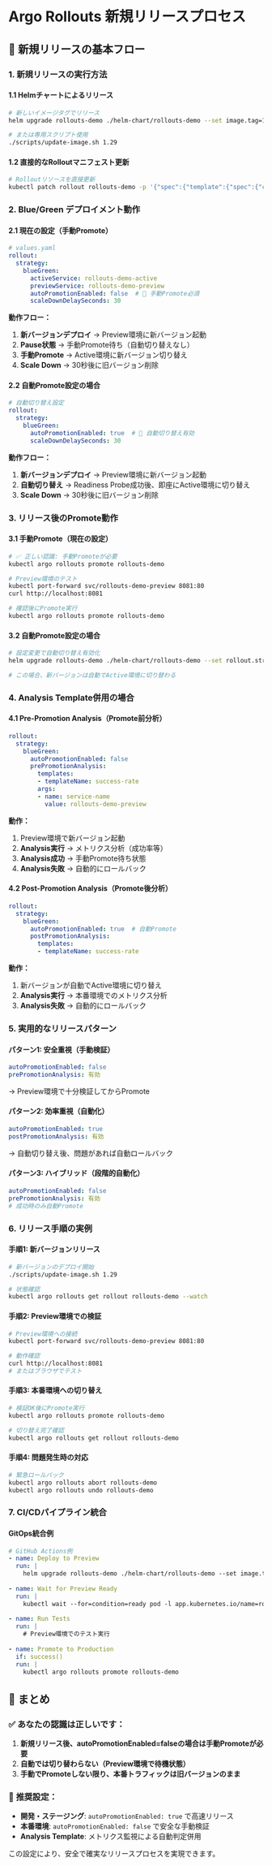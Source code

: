 # Argo Rollouts 新規リリースプロセス

## 🚀 新規リリースの基本フロー

### 1. **新規リリースの実行方法**

#### 1.1 Helmチャートによるリリース
```bash
# 新しいイメージタグでリリース
helm upgrade rollouts-demo ./helm-chart/rollouts-demo --set image.tag=1.29

# または専用スクリプト使用
./scripts/update-image.sh 1.29
```

#### 1.2 直接的なRolloutマニフェスト更新
```bash
# Rolloutリソースを直接更新
kubectl patch rollout rollouts-demo -p '{"spec":{"template":{"spec":{"containers":[{"name":"rollouts-demo","image":"nginx:1.29"}]}}}}'
```

### 2. **Blue/Green デプロイメント動作**

#### 2.1 現在の設定（手動Promote）
```yaml
# values.yaml
rollout:
  strategy:
    blueGreen:
      activeService: rollouts-demo-active
      previewService: rollouts-demo-preview
      autoPromotionEnabled: false  # 🔑 手動Promote必須
      scaleDownDelaySeconds: 30
```

**動作フロー：**
1. **新バージョンデプロイ** → Preview環境に新バージョン起動
2. **Pause状態** → 手動Promote待ち（自動切り替えなし）
3. **手動Promote** → Active環境に新バージョン切り替え
4. **Scale Down** → 30秒後に旧バージョン削除

#### 2.2 自動Promote設定の場合
```yaml
# 自動切り替え設定
rollout:
  strategy:
    blueGreen:
      autoPromotionEnabled: true  # 🔑 自動切り替え有効
      scaleDownDelaySeconds: 30
```

**動作フロー：**
1. **新バージョンデプロイ** → Preview環境に新バージョン起動
2. **自動切り替え** → Readiness Probe成功後、即座にActive環境に切り替え
3. **Scale Down** → 30秒後に旧バージョン削除

### 3. **リリース後のPromote動作**

#### 3.1 手動Promote（現在の設定）
```bash
# ✅ 正しい認識: 手動Promoteが必要
kubectl argo rollouts promote rollouts-demo

# Preview環境のテスト
kubectl port-forward svc/rollouts-demo-preview 8081:80
curl http://localhost:8081

# 確認後にPromote実行
kubectl argo rollouts promote rollouts-demo
```

#### 3.2 自動Promote設定の場合
```bash
# 設定変更で自動切り替え有効化
helm upgrade rollouts-demo ./helm-chart/rollouts-demo --set rollout.strategy.blueGreen.autoPromotionEnabled=true

# この場合、新バージョンは自動でActive環境に切り替わる
```

### 4. **Analysis Template併用の場合**

#### 4.1 Pre-Promotion Analysis（Promote前分析）
```yaml
rollout:
  strategy:
    blueGreen:
      autoPromotionEnabled: false
      prePromotionAnalysis:
        templates:
        - templateName: success-rate
        args:
        - name: service-name
          value: rollouts-demo-preview
```

**動作：**
1. Preview環境で新バージョン起動
2. **Analysis実行** → メトリクス分析（成功率等）
3. **Analysis成功** → 手動Promote待ち状態
4. **Analysis失敗** → 自動的にロールバック

#### 4.2 Post-Promotion Analysis（Promote後分析）
```yaml
rollout:
  strategy:
    blueGreen:
      autoPromotionEnabled: true  # 自動Promote
      postPromotionAnalysis:
        templates:
        - templateName: success-rate
```

**動作：**
1. 新バージョンが自動でActive環境に切り替え
2. **Analysis実行** → 本番環境でのメトリクス分析
3. **Analysis失敗** → 自動的にロールバック

### 5. **実用的なリリースパターン**

#### パターン1: 安全重視（手動検証）
```yaml
autoPromotionEnabled: false
prePromotionAnalysis: 有効
```
→ Preview環境で十分検証してからPromote

#### パターン2: 効率重視（自動化）
```yaml
autoPromotionEnabled: true
postPromotionAnalysis: 有効
```
→ 自動切り替え後、問題があれば自動ロールバック

#### パターン3: ハイブリッド（段階的自動化）
```yaml
autoPromotionEnabled: false
prePromotionAnalysis: 有効
# 成功時のみ自動Promote
```

### 6. **リリース手順の実例**

#### 手順1: 新バージョンリリース
```bash
# 新バージョンのデプロイ開始
./scripts/update-image.sh 1.29

# 状態確認
kubectl argo rollouts get rollout rollouts-demo --watch
```

#### 手順2: Preview環境での検証
```bash
# Preview環境への接続
kubectl port-forward svc/rollouts-demo-preview 8081:80

# 動作確認
curl http://localhost:8081
# またはブラウザでテスト
```

#### 手順3: 本番環境への切り替え
```bash
# 検証OK後にPromote実行
kubectl argo rollouts promote rollouts-demo

# 切り替え完了確認
kubectl argo rollouts get rollout rollouts-demo
```

#### 手順4: 問題発生時の対応
```bash
# 緊急ロールバック
kubectl argo rollouts abort rollouts-demo
kubectl argo rollouts undo rollouts-demo
```

### 7. **CI/CDパイプライン統合**

#### GitOps統合例
```yaml
# GitHub Actions例
- name: Deploy to Preview
  run: |
    helm upgrade rollouts-demo ./helm-chart/rollouts-demo --set image.tag=${{ github.sha }}
    
- name: Wait for Preview Ready
  run: |
    kubectl wait --for=condition=ready pod -l app.kubernetes.io/name=rollouts-demo --timeout=300s
    
- name: Run Tests
  run: |
    # Preview環境でのテスト実行
    
- name: Promote to Production
  if: success()
  run: |
    kubectl argo rollouts promote rollouts-demo
```

## 🎯 まとめ

### ✅ **あなたの認識は正しいです：**

1. **新規リリース後、autoPromotionEnabled=falseの場合は手動Promoteが必要**
2. **自動では切り替わらない（Preview環境で待機状態）**
3. **手動でPromoteしない限り、本番トラフィックは旧バージョンのまま**

### 🔧 **推奨設定：**

- **開発・ステージング**: `autoPromotionEnabled: true` で高速リリース
- **本番環境**: `autoPromotionEnabled: false` で安全な手動検証
- **Analysis Template**: メトリクス監視による自動判定併用

この設定により、安全で確実なリリースプロセスを実現できます。